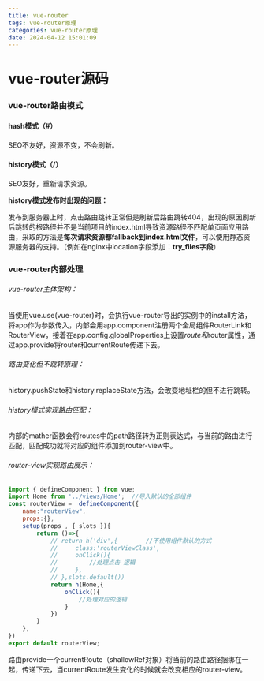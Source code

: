 ```yaml
---
title: vue-router
tags: vue-router原理
categories: vue-router原理
date: 2024-04-12 15:01:09
---
```


# 

# vue-router源码

### vue-router路由模式

#### hash模式（#）

SEO不友好，资源不变，不会刷新。

#### history模式（/）

SEO友好，重新请求资源。

**history模式发布时出现的问题：**

发布到服务器上时，点击路由跳转正常但是刷新后路由跳转404，出现的原因刷新后跳转的根路径并不是当前项目的index.html导致资源路径不匹配单页面应用路由，采取的方法是**每次请求资源都fallback到index.html文件**，可以使用静态资源服务器的支持。（例如在nginx中location字段添加：**try_files字段**）

### vue-router内部处理

###### vue-router主体架构：

当使用vue.use(vue-router)时，会执行vue-router导出的实例中的install方法，将app作为参数传入，内部会用app.component注册两个全局组件RouterLink和RouterView，接着在app.config.globalProperties上设置$route和$router属性，通过app.provide将router和currentRoute传递下去。

###### 路由变化但不跳转原理：

history.pushState和history.replaceState方法，会改变地址栏的但不进行跳转。

###### history模式实现路由匹配：

内部的mather函数会将routes中的path路径转为正则表达式，与当前的路由进行匹配，匹配成功就将对应的组件添加到router-view中。

###### router-view实现路由展示：

```js
import { defineComponent } from vue;
import Home from '../views/Home';  //导入默认的全部组件
const routerView =  defineComponent({
    name:"routerView",
    props:{},
    setup(props , { slots }){
        return ()=>{
            // return h('div',{        //不使用组件默认的方式
            //     class:'routerViewClass',
            //     onClick(){
            //         //处理点击 逻辑
            //     },
            // },slots.default())
            return h(Home,{
                onClick(){
                    //处理对应的逻辑
                }
            })
        }
    },
})
export default routerView;
```

路由provide一个currentRoute（shallowRef对象）将当前的路由路径捆绑在一起，传递下去，当currentRoute发生变化的时候就会改变相应的router-view。
